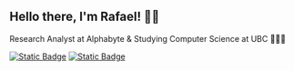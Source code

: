 ## Hello there, I'm Rafael! 👋🏼

Research Analyst at Alphabyte & Studying Computer Science at UBC 🧑🏻‍💻

[![Static Badge](https://img.shields.io/badge/-LinkedIn-blue)](https://www.linkedin.com/in/parkrafael/)
[![Static Badge](https://img.shields.io/badge/-Email-red)](mailto:yourname@example.com)

<!--
**parkrafael/parkrafael** is a ✨ _special_ ✨ repository because its `README.md` (this file) appears on your GitHub profile.

Here are some ideas to get you started:

- 🔭 I’m currently working on ...
- 🌱 I’m currently learning ...
- 👯 I’m looking to collaborate on ...
- 🤔 I’m looking for help with ...
- 💬 Ask me about ...
- 📫 How to reach me: ...
- 😄 Pronouns: ...
- ⚡ Fun fact: ...
-->
